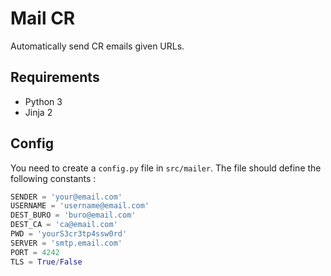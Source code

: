 # Mail CR
Automatically send CR emails given URLs.

## Requirements
- Python 3
- Jinja 2

## Config
You need to create a `config.py` file in `src/mailer`. The file should define the following constants :

```python
SENDER = 'your@email.com'
USERNAME = 'username@email.com'
DEST_BURO = 'buro@email.com'
DEST_CA = 'ca@email.com'
PWD = 'yourS3cr3tp4ssw0rd'
SERVER = 'smtp.email.com'
PORT = 4242
TLS = True/False
```

